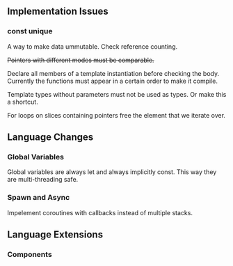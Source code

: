 ## Implementation Issues

### const unique

A way to make data ummutable. Check reference counting.

~~Pointers with different modes must be comparable.~~

Declare all members of a template instantiation before checking the body.
Currently the functions must appear in a certain order to make it compile.

Template types without parameters must not be used as types.
Or make this a shortcut.

For loops on slices containing pointers free the element that we iterate over.

## Language Changes

### Global Variables

Global variables are always let and always implicitly const.
This way they are multi-threading safe.

### Spawn and Async

Impelement coroutines with callbacks instead of multiple stacks.

## Language Extensions

### Components
